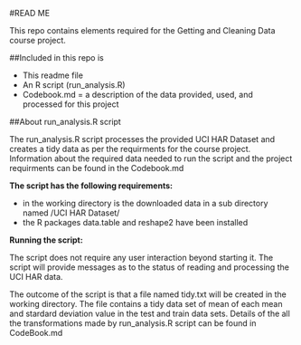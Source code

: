 #READ ME

This repo contains elements required for the Getting and Cleaning Data course project. 

##Included in this repo is

- This readme file
- An R script (run_analysis.R)
- Codebook.md = a description of the data provided, used, and processed for this project

##About run_analysis.R script

The run_analysis.R script processes the provided UCI HAR Dataset and creates a tidy data as per the requirments for the course project. Information about the required data needed to run the script and the project requirments can be found in the Codebook.md

**The script has the following requirements:**

- in the working directory is the downloaded data in a sub directory named /UCI HAR Dataset/
- the R packages data.table and reshape2 have been installed

**Running the script:**

The script does not require any user interaction beyond starting it. The script will provide messages as to the status of reading and processing the UCI HAR data.  

The outcome of the script is that a file named tidy.txt will be created in the working directory. The file contains a tidy data set of mean of each mean and stardard deviation value in the test and train data sets.  Details of the all the transformations made by run_analysis.R script can be found in CodeBook.md



